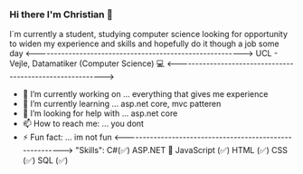 ### Hi there I'm Christian 👋

I´m currently a student, studying computer science looking for opportunity to widen my experience and skills and hopefully do it though a job some day
<--------------------------------------------------------->
UCL - Vejle, Datamatiker (Computer Science) 💻
<---------------------------------------------------------->
- 🔭 I’m currently working on ... everything that gives me experience
- 🌱 I’m currently learning ... asp.net core, mvc patteren
- 🤔 I’m looking for help with ... asp.net core
- 📫 How to reach me: ... you dont
- ⚡ Fun fact: ... im not fun
<--------------------------------------------------------->
"Skills":
C#(✅)
ASP.NET 🤔
JavaScript (✅)
HTML (✅)
CSS (✅)
SQL (✅)
